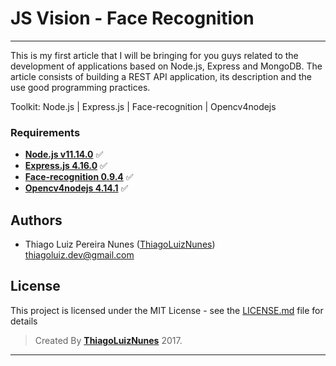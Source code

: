 # JS Vision - Face Recognition

---
This is my first article that I will be bringing for you guys related to the development of applications based on Node.js, Express and MongoDB. The article consists of building a REST API application, its description and the use good programming practices.

Toolkit: Node.js | Express.js | Face-recognition | Opencv4nodejs

### Requirements ###

* **[Node.js v11.14.0](http://nodejs.org/en/)** :white_check_mark:
* **[Express.js 4.16.0](http://expressjs.com/)** :white_check_mark:
* **[Face-recognition 0.9.4](https://github.com/justadudewhohacks/face-recognition.js#readme)** :white_check_mark:
* **[Opencv4nodejs 4.14.1](https://github.com/justadudewhohacks/opencv4nodejs)** :white_check_mark:

## Authors

* Thiago Luiz Pereira Nunes ([ThiagoLuizNunes](https://github.com/ThiagoLuizNunes)) thiagoluiz.dev@gmail.com

## License

This project is licensed under the MIT License - see the [LICENSE.md](LICENSE.md) file for details

>Created By **[ThiagoLuizNunes](https://www.linkedin.com/in/thiago-luiz-507483112/)** 2017.

---
